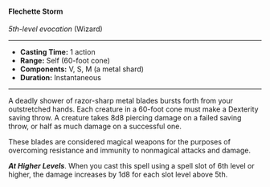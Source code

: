 #### Flechette Storm
*5th-level evocation* (Wizard)
___
- **Casting Time:** 1 action
- **Range:** Self (60-foot cone)
- **Components:** V, S, M (a metal shard)
- **Duration:** Instantaneous
---
A deadly shower of razor-sharp metal blades bursts forth from your outstretched hands. Each creature in a 60-foot cone must make a Dexterity saving throw. A creature takes 8d8 piercing damage on a failed saving throw, or half as much damage on a successful one.

These blades are considered magical weapons for the purposes of overcoming resistance and immunity to nonmagical attacks and damage.

***At Higher Levels***. When you cast this spell using a spell slot of 6th level or higher, the damage increases by 1d8 for each slot level above 5th.
